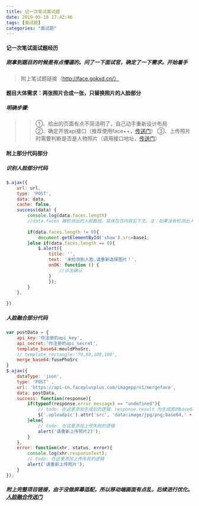 ```yaml
---
title: 记一次笔试面试题
date: 2019-05-18 17:42:46
tags: [面试题]
categories: "面试题"
---
```

#### 记一次笔试面试题经历
##### 刚拿到题目的时候是有点懵逼的。问了一下面试官，确定了一下需求。开始着手
> 附上笔试题链接（http://face.gokxd.cn/）
#### 题目大体需求：两张照片合成一张，只替换照片的人脸部分  
##### 明确步骤:
> > ①、给出的页面有点不简洁明了，自己动手重新设计布局  
> > ②、确定开放api接口（推荐使用face++，[传送门](https://www.faceplusplus.com.cn/face-merging/)）
> > ③、上传照片时需要判断是否是人物照片（调用接口地址，[传送门](https://console.faceplusplus.com.cn/documents/4888373)）

#### 附上部分代码部分
##### 识别人脸部分代码
```js
$.ajax({
    url: url,
    type: 'POST',
    data: data,
    cache: false,
    success(data) {
        console.log(data.faces.length)
        //data.faces 被检测出的人脸数组，具体包含内容见下文。注：如果没有检测出人脸则为空数组
            
        if(data.faces.length != 0){
            document.getElementById('show').src=base1; 
        }else if(data.faces.length == 0){
            $.alert({
                title: '',
                text: '未检测到人脸,请重新选择图片！',
                onOK: function () {
                    //点击确认
                }
                });
        } 
    },
    
})
```
##### 人脸融合部分代码
```js
var postData = {
    api_key:'你注册的api_key',
    api_secret:'你注册的api_secret',
    template_base64:mouldPhoSrc,
    // template_rectangle:'70,80,100,100',
    merge_base64:fusePhoSrc
}
$.ajax({
    dataType: 'json', 
    type: 'POST' ,
    url: 'https://api-cn.faceplusplus.com/imagepp/v1/mergeface',
    data: postData,
    success: function(response){ 
        if(typeof(response.error_message) == "undefined"){
            // todo: 在这里添加生成后的逻辑，response.result 为生成图的base64编码
            $('.uploadpic').attr('src', 'data:image/jpg/png;base64,' + response.result); 
        }else{
            // todo: 在这里添加上传失败的逻辑
            alert('请重新上传照片23');
        } 
    },
    error: function(xhr, status, error){
        console.log(xhr.responseText);
        // todo: 在这里添加上传失败的逻辑
        alert('请重新上传照片');
    }
});
```

##### 附上完整项目链接，由于没做屏幕适配，所以移动端画面有点乱，后续进行优化。 [人脸融合传送门](https://githubwyq.github.io/AI/)

